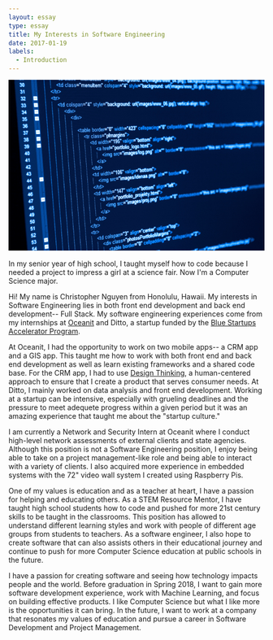 ```yaml
---
layout: essay
type: essay
title: My Interests in Software Engineering
date: 2017-01-19
labels:
  - Introduction
---
```


<img class="ui medium left floated image" src="../images/soft.jpg">

In my senior year of high school, I taught myself how to code because I needed a project to impress a girl at a science fair. Now I'm a Computer Science major.

Hi! My name is Christopher Nguyen from Honolulu, Hawaii. My interests in Software Engineering lies in both front end development and back end development-- Full Stack. My software engineering experiences come from my internships at [Oceanit](http://www.oceanit.com/) and Ditto, a startup funded by the [Blue Startups Accelerator Program](http://bluestartups.com/). 

At Oceanit, I had the opportunity to work on two mobile apps-- a CRM app and a GIS app. This taught me how to work with both front end and back end development as well as learn existing frameworks and a shared code base. For the CRM app, I had to use [Design Thinking](http://dschool.stanford.edu/dgift/), a human-centered approach to ensure that I create a product that serves consumer needs. At Ditto, I mainly worked on data analysis and front end development. Working at a startup can be intensive, especially with grueling deadlines and the pressure to meet adequete progress within a given period but it was an amazing experience that taught me about the "startup culture." 

I am currently a Network and Security Intern at Oceanit where I conduct high-level network assessments of external clients and state agencies. Although this position is not a Software Engineering position, I enjoy being able to take on a project management-like role and being able to interact with a variety of clients. I also acquired more experience in embedded systems with the 72" video wall system I created using Raspberry Pis.  

One of my values is education and as a teacher at heart, I have a passion for helping and educating others. 
As a STEM Resource Mentor, I have taught high school students how to code and pushed for more 21st century skills to be taught in the classrooms. This position has allowed to understand different learning styles and work with people of different age groups from students to teachers. As a software engineer, I also hope to create software that can also assists others in their educational journey and continue to push for more Computer Science education at public schools in the future.

I have a passion for creating software and seeing how technology impacts people and the world. Before graduation in Spring 2018, I want to gain more software development experience, work with Machine Learning, and focus on building effective products.
I like Computer Science but what I like more is the opportunities it can bring. 
In the future, I want to work at a company that resonates my values of education and pursue a career in Software Development and Project Management. 

